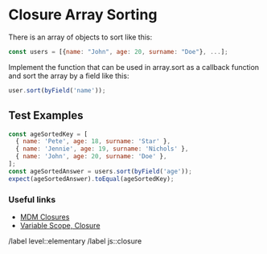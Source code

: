 # Closure Array Sorting

There is an array of objects to sort like this:

```javascript
const users = [{name: "John", age: 20, surname: "Doe"}, ...];
```

Implement the function that can be used in array.sort as a callback function and sort the array by a field like this:

```javascript
user.sort(byField('name'));
```

## Test Examples

```javascript
const ageSortedKey = [
  { name: 'Pete', age: 18, surname: 'Star' },
  { name: 'Jennie', age: 19, surname: 'Nichols' },
  { name: 'John', age: 20, surname: 'Doe' },
];
const ageSortedAnswer = users.sort(byField('age'));
expect(ageSortedAnswer).toEqual(ageSortedKey);
```

### Useful links

- [MDM Closures](https://developer.mozilla.org/en-US/docs/Web/JavaScript/Closures)
- [Variable Scope, Closure](https://javascript.info/closure)

/label level::elementary
/label js::closure
